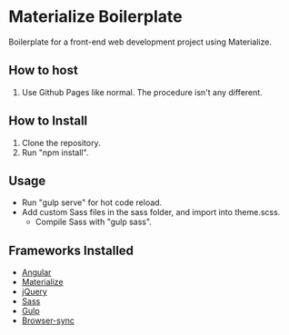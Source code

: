 # Materialize Boilerplate
Boilerplate for a front-end web development project using Materialize.

## How to host
1. Use Github Pages like normal. The procedure isn't any different.

## How to Install
1. Clone the repository.
2. Run "npm install".

## Usage
- Run "gulp serve" for hot code reload.
- Add custom Sass files in the sass folder, and import into theme.scss.
  - Compile Sass with "gulp sass".

## Frameworks Installed
- [Angular](https://angularjs.org/)
- [Materialize](http://materializecss.com/)
- [jQuery](https://api.jquery.com/)
- [Sass](http://sass-lang.com/guide)
- [Gulp](https://github.com/gulpjs/gulp/blob/master/docs/getting-started.md)
- [Browser-sync](https://www.browsersync.io/docs/gulp)

